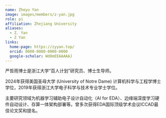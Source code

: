 ```yaml
---
name: Zheyu Yan
image: images/members/z-yan.jpg
role: pi
affiliation: Zhejiang University
aliases:
  - Z. Yan
  - Z Yan
links:
  home-page: https://zyyan.top/
  orcid: 0000-0000-0000-0000
  google-scholar: Wd8mEEAAAAAJ
---
```


严哲雨博士是浙江大学“百人计划”研究员、博士生导师。

2024年获得美国圣母大学 (University of Notre Dame) 计算机科学与工程学博士学位，2019年获得浙江大学电子科学与技术专业学士学位。

主要研究领域为机器学习辅助电子设计自动化（AI for EDA）、边缘端深度学习硬件自动设计、存算一体架构部署等。曾多次获得EDA国际顶级学术会议ICCAD最佳论文奖和提名。
